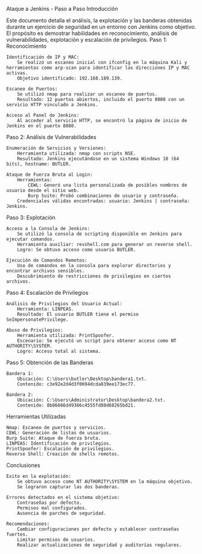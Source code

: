 Ataque a Jenkins - Paso a Paso
Introducción

Este documento detalla el análisis, la explotación y las banderas obtenidas durante un ejercicio de seguridad en un entorno con Jenkins como objetivo. El propósito es demostrar habilidades en reconocimiento, análisis de vulnerabilidades, explotación y escalación de privilegios.
Paso 1: Reconocimiento

    Identificación de IP y MAC:
        Se realizó un escaneo inicial con ifconfig en la máquina Kali y herramientas como arp-scan para identificar las direcciones IP y MAC activas.
        Objetivo identificado: 192.168.189.139.

    Escaneo de Puertos:
        Se utilizó nmap para realizar un escaneo de puertos.
        Resultado: 12 puertos abiertos, incluido el puerto 8080 con un servicio HTTP vinculado a Jenkins.

    Acceso al Panel de Jenkins:
        Al acceder al servicio HTTP, se encontró la página de inicio de Jenkins en el puerto 8080.

Paso 2: Análisis de Vulnerabilidades

    Enumeración de Servicios y Versiones:
        Herramienta utilizada: nmap con scripts NSE.
        Resultado: Jenkins ejecutándose en un sistema Windows 10 (64 bits), hostname: BUTLER.

    Ataque de Fuerza Bruta al Login:
        Herramientas:
            CEWL: Generó una lista personalizada de posibles nombres de usuario desde el sitio web.
            Burp Suite: Probó combinaciones de usuario y contraseña.
        Credenciales válidas encontradas: usuario: Jenkins | contraseña: Jenkins.

Paso 3: Explotación

    Acceso a la Consola de Jenkins:
        Se utilizó la consola de scripting disponible en Jenkins para ejecutar comandos.
        Herramienta auxiliar: revshell.com para generar un reverse shell.
        Logro: Se obtuvo acceso como usuario BUTLER.

    Ejecución de Comandos Remotos:
        Uso de comandos en la consola para explorar directorios y encontrar archivos sensibles.
        Descubrimiento de restricciones de privilegios en ciertos archivos.

Paso 4: Escalación de Privilegios

    Análisis de Privilegios del Usuario Actual:
        Herramienta: LINPEAS.
        Resultado: El usuario BUTLER tiene el permiso SeImpersonatePrivilege.

    Abuso de Privilegios:
        Herramienta utilizada: PrintSpoofer.
        Escenario: Se ejecutó un script para obtener acceso como NT AUTHORITY\SYSTEM.
        Logro: Acceso total al sistema.

Paso 5: Obtención de las Banderas

    Bandera 1:
        Ubicación: C:\Users\butler\Desktop\bandera1.txt.
        Contenido: c3e92e2d4d3f0694dcda839ee173ec77.

    Bandera 2:
        Ubicación: C:\Users\Administrator\Desktop\bandera2.txt.
        Contenido: 8b86666d49366c4555fd88d68265bd21.

Herramientas Utilizadas

    Nmap: Escaneo de puertos y servicios.
    CEWL: Generación de listas de usuarios.
    Burp Suite: Ataque de fuerza bruta.
    LINPEAS: Identificación de privilegios.
    PrintSpoofer: Escalación de privilegios.
    Reverse Shell: Creación de shells remotos.

Conclusiones

    Éxito en la explotación:
        Se obtuvo acceso como NT AUTHORITY\SYSTEM en la máquina objetivo.
        Se lograron capturar las dos banderas.

    Errores detectados en el sistema objetivo:
        Contraseñas por defecto.
        Permisos mal configurados.
        Ausencia de parches de seguridad.

    Recomendaciones:
        Cambiar configuraciones por defecto y establecer contraseñas fuertes.
        Limitar permisos de usuarios.
        Realizar actualizaciones de seguridad y auditorías regulares.